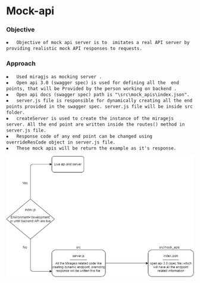 # Mock-api

### Objective

    ⦁	Objective of mock api server is to  imitates a real API server by providing realistic mock API responses to requests.
    
### Approach

    ⦁	Used miragjs as mocking server .
    ⦁	Open api 3.0 (swagger spec) is used for defining all the  end points, that will be Provided by the person working on backend .
    ⦁	Open api docs (swagger spec) path is "\src\mock_apis\index.json". 
    ⦁	server.js file is responsible for dynamically creating all the end points provided in the swagger spec. server.js file will be inside src folder. 
    ⦁	createServer is used to create the instance of the miragejs server. All the end point are written inside the routes() method in server.js file.
    ⦁	Response code of any end point can be changed using overrideResCode object in server.js file.
    ⦁	These mock apis will be return the example as it's response.


![MarineGEO circle logo](/assets/mock_api_workflow.png "MarineGEO logo")